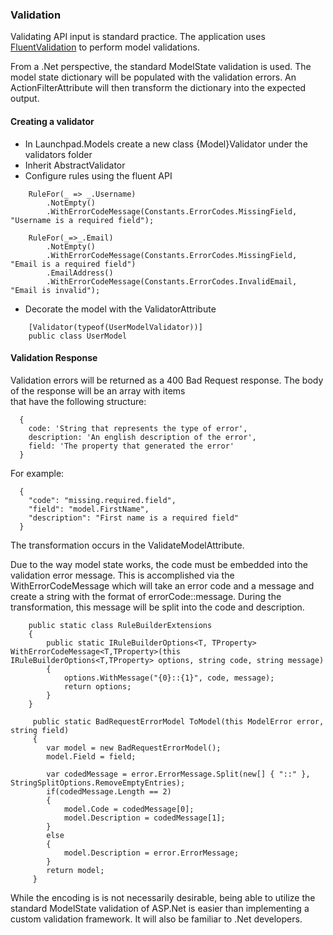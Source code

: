 ### Validation
Validating API input is standard practice. The application uses [FluentValidation](https://github.com/JeremySkinner/FluentValidation)
to perform model validations.

From a .Net perspective, the standard ModelState validation is used. The model state dictionary will be populated with the validation 
errors. An ActionFilterAttribute will then transform the dictionary into the expected output.

#### Creating a validator

* In Launchpad.Models create a new class {Model}Validator under the validators folder
* Inherit AbstractValidator<TModel>
* Configure rules using the fluent API
```
    RuleFor(_ => _.Username)
        .NotEmpty()
        .WithErrorCodeMessage(Constants.ErrorCodes.MissingField, "Username is a required field");

    RuleFor(_=>_.Email)
        .NotEmpty()
        .WithErrorCodeMessage(Constants.ErrorCodes.MissingField, "Email is a required field")
        .EmailAddress()
        .WithErrorCodeMessage(Constants.ErrorCodes.InvalidEmail, "Email is invalid");
```
 * Decorate the model with the ValidatorAttribute 
```
    [Validator(typeof(UserModelValidator))]
    public class UserModel
```

#### Validation Response
Validation errors will be returned as a 400 Bad Request response. The body of the response will be an array with items  
that have the following structure:

```
  {
    code: 'String that represents the type of error',
    description: 'An english description of the error',
    field: 'The property that generated the error'
  }
```

For example:

```
  {
    "code": "missing.required.field",
    "field": "model.FirstName",
    "description": "First name is a required field"
  }
```

The transformation occurs in the ValidateModelAttribute.

Due to the way model state works, the code must be embedded into the validation error message. This is accomplished 
via the WithErrorCodeMessage which will take an error code and a message and create a string with the format of errorCode::message. 
During the transformation, this message will be split into the code and description.

```
    public static class RuleBuilderExtensions
    {
        public static IRuleBuilderOptions<T, TProperty> WithErrorCodeMessage<T,TProperty>(this IRuleBuilderOptions<T,TProperty> options, string code, string message)
        {
            options.WithMessage("{0}::{1}", code, message);
            return options;
        }
    }
```

```
     public static BadRequestErrorModel ToModel(this ModelError error, string field)
     {
        var model = new BadRequestErrorModel();
        model.Field = field;

        var codedMessage = error.ErrorMessage.Split(new[] { "::" }, StringSplitOptions.RemoveEmptyEntries);
        if(codedMessage.Length == 2)
        {
            model.Code = codedMessage[0];
            model.Description = codedMessage[1];
        }
        else
        {
            model.Description = error.ErrorMessage;
        }
        return model;
     }
```

While the encoding is is not necessarily desirable, being able to utilize the standard ModelState validation of ASP.Net is easier 
than implementing a custom validation framework. It will also be familiar to .Net developers.
